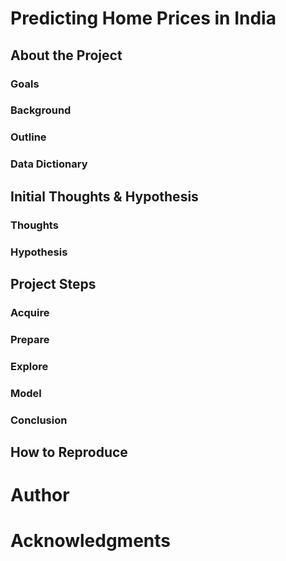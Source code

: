 # Predicting Home Prices in India
## About the Project
### Goals
### Background
### Outline
### Data Dictionary
## Initial Thoughts & Hypothesis
### Thoughts
### Hypothesis
## Project Steps
### Acquire
### Prepare
### Explore
### Model
### Conclusion
## How to Reproduce
# Author
# Acknowledgments
